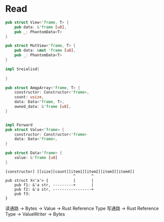 # Read

```rust
pub struct View<'frame, T> {
    pub data: &'frame [u8],
    pub _: PhantomData<T>
}

pub struct MutView<'frame, T> {
    pub data: &mut 'frame [u8],
    pub _: PhantomData<T>
}

impl Sreialisd{
    
}
```

```rust
pub struct AmqpArray<'frame, T> {
    constructor: Constructor<'frame>,
    count: usize,
    data: Data<'frame, T>,
    owned_data: &'frame [u8],
}


impl Forward
pub struct Value<'frame> {
    constructor: Constructor<'frame>
    data: Data<'frame>,
}

pub struct Data<'frame> {
    value: &'frame [u8]
}
```
```
[constructor] [[size][count][item1][item2][item3][item4]]
                              ^       ^
pub struct X<'a'> {           |       |
    pub f1: &'a str, ---------+       |
    pub f2: &'a str, -----------------+
    pub f3: 
}
```


读通路 -> Bytes -> Value -> Rust Reference Type
写通路 -> Rust Reference Type -> ValueWriter -> Bytes